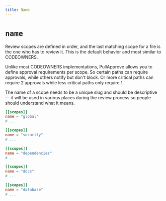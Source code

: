 ```yaml
---
title: Name
---
```


# `name`

Review scopes are defined in order, and the last matching scope for a file is the one who has to review it. This is the default behavior and most similar to CODEOWNERS.

Unlike most CODEOWNERS implementations, PullApprove allows you to define approval requirements per scope. So certain paths can require approvals, while others notify but don't block. Or more critical paths can require 2 approvals while less critical paths only require 1.

The name of a scope needs to be a unique slug and should be descriptive — it will be used in various places during the review process so people should understand what it means.

```toml
[[scopes]]
name = "global"
# ...

[[scopes]]
name = "security"
# ...

[[scopes]]
name = "dependencies"
# ...

[[scopes]]
name = "docs"
# ...

[[scopes]]
name = "database"
# ...
```
